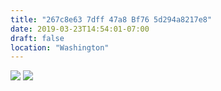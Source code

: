 ```yaml
---
title: "267c8e63 7dff 47a8 Bf76 5d294a8217e8"
date: 2019-03-23T14:54:01-07:00
draft: false
location: "Washington"
---
```



![](https://d17enza3bfujl8.cloudfront.net/IMG_20190303_092000.jpg)
![](https://d17enza3bfujl8.cloudfront.net/demo-fee-wall.jpg)

